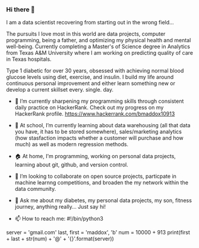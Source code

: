 ### Hi there 👋

<!--
**brandonmaddox/brandonmaddox** is a ✨ _special_ ✨ repository because its `README.md` (this file) appears on your GitHub profile.
-->
I am a data scientist recovering from starting out in the wrong field... 

The pursuits I love most in this world are data projects, computer programming, being a father, and optimizing my physical health and mental well-being. Currently completing a Master's of Science degree in Analytics from Texas A&M University where I am working on predicting quality of care in Texas hospitals. 

Type 1 diabetic for over 30 years, obsessed with achieving normal blood glucose levels using diet, exercise, and insulin. I build my life around continuous personal improvement and either learn something new or develop a current skillset every. single. day.

- 🔭 I’m currently sharpening my programming skills through consistent daily practice on HackerRank. Check out my progress on my HackerRank profile. https://www.hackerrank.com/bmaddox10913 

- 🌱 At school, I’m currently learning about data warehousing (all that data you have, it has to be stored somewhere), sales/marketing analytics (how stasfaction impacts whether a customer will purchase and how much) as well as modern regression methods. 

- 🏠 At home, I'm programming, working on personal data projects, learning about git, github, and version control. 
 
- 👯 I’m looking to collaborate on open source projects, particpate in machine learnng competitions, and broaden the my network within the data community.

- 💬 Ask me about my diabetes, my personal data projects, my son, fitness journey, anything really... Just say hi!

- 📫 How to reach me:
#!/bin/python3

server = 'gmail.com'
last, first = 'maddox', 'b'
num = 10000 + 913
print(first + last + str(num) + '@' + '{}'.format(server))

